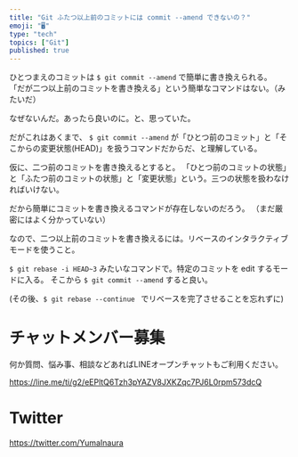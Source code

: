 ```yaml
---
title: "Git ふたつ以上前のコミットには commit --amend できないの？"
emoji: "🖥"
type: "tech"
topics: ["Git"]
published: true
---
```


ひとつまえのコミットは ```$ git commit --amend``` で簡単に書き換えられる。
「だが二つ以上前のコミットを書き換える」という簡単なコマンドはない。（みたいだ）

なぜないんだ。あったら良いのに。と、思っていた。

だがこれはあくまで、 ```$ git commit --amend``` が「ひとつ前のコミット」と「そこからの変更状態(HEAD)」を扱うコマンドだからだ、と理解している。

仮に、二つ前のコミットを書き換えるとすると。
「ひとつ前のコミットの状態」と「ふたつ前のコミットの状態」と「変更状態」という。三つの状態を扱わなければいけない。

だから簡単にコミットを書き換えるコマンドが存在しないのだろう。
（まだ厳密にはよく分かっていない）

なので、二つ以上前のコミットを書き換えるには。リベースのインタラクティブモードを使うこと。

```$ git rebase -i HEAD~3``` みたいなコマンドで。特定のコミットを edit するモードに入る。
そこから ```$ git commit --amend``` すると良い。

(その後、```$ git rebase --continue ``` でリベースを完了させることを忘れずに)








<!-- Update From Qiita API -->

# チャットメンバー募集


何か質問、悩み事、相談などあればLINEオープンチャットもご利用ください。

https://line.me/ti/g2/eEPltQ6Tzh3pYAZV8JXKZqc7PJ6L0rpm573dcQ





# Twitter


https://twitter.com/YumaInaura


<!-- Update From Qiita API -->


